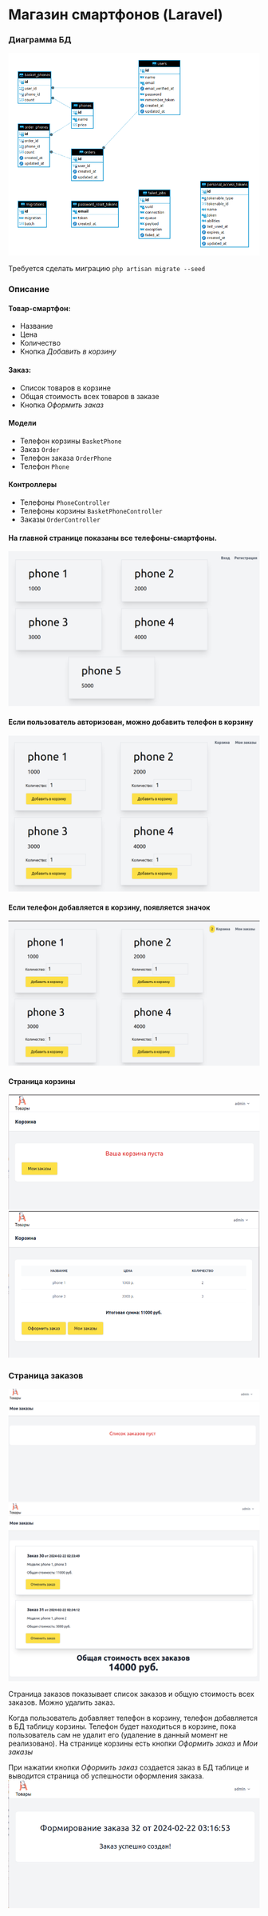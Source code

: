 # Магазин смартфонов (Laravel)

### Диаграмма БД
![image](/storage/img/db.png)

Требуется сделать миграцию
``php artisan migrate --seed``

### Описание

#### Товар-смартфон: 
+ Название
+ Цена
+ Количество
+ Кнопка *Добавить в корзину*

#### Заказ:
+ Список товаров в корзине
+ Общая стоимость всех товаров в заказе
+ Кнопка *Оформить заказ*

#### Модели
* Телефон корзины ``BasketPhone``
* Заказ ``Order``
* Телефон заказа ``OrderPhone``
* Телефон ``Phone``
 
#### Контроллеры
* Телефоны ``PhoneController``
* Телефоны корзины ``BasketPhoneController``
* Заказы ``OrderController``

#### На главной странице показаны все телефоны-смартфоны.
![image](/storage/img/phone-list-noauth.png)

#### Если пользователь авторизован, можно добавить телефон в корзину
![image](/storage/img/phone-list-isauth.png)

#### Если телефон добавляется в корзину, появляется значок
![image](/storage/img/phone-list-ischoice.png)

#### Страница корзины
![image](/storage/img/basket-empty.png)
![image](/storage/img/basket.png)

### Страница заказов
![image](/storage/img/orders-empty.png)
![image](/storage/img/orders.png)

Страница заказов показывает список заказов и общую стоимость всех заказов. Можно удалить заказ.

Когда пользователь добавляет телефон в корзину, телефон добавляется в БД таблицу корзины. Телефон будет находиться в корзине, пока пользователь сам не удалит его (удаление в данный момент не реализовано). На странице корзины есть кнопки *Оформить заказ* и *Мои заказы*

При нажатии кнопки *Оформить заказ* создается заказ в БД таблице и выводится страница об успешности оформления заказа.
![image](/storage/img/store_order.png)

